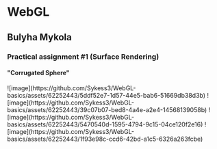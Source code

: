# <h1> WebGL </h1>
<h2> Bulyha Mykola </h2>
<h3>Practical assignment #1 (Surface Rendering) </h3>
<h4>"Corrugated Sphere"</h4>
![image](https://github.com/Sykess3/WebGL-basics/assets/62252443/5ddf52e7-1d57-44e5-bab6-51669db38d3b)
![image](https://github.com/Sykess3/WebGL-basics/assets/62252443/39c07b07-bed8-4a4e-a2e4-14568139058b)
![image](https://github.com/Sykess3/WebGL-basics/assets/62252443/5470540d-1595-4794-9c15-04ce120f2e16)
![image](https://github.com/Sykess3/WebGL-basics/assets/62252443/1f93e98c-ccd6-42bd-a1c5-6326a263fcbe)
